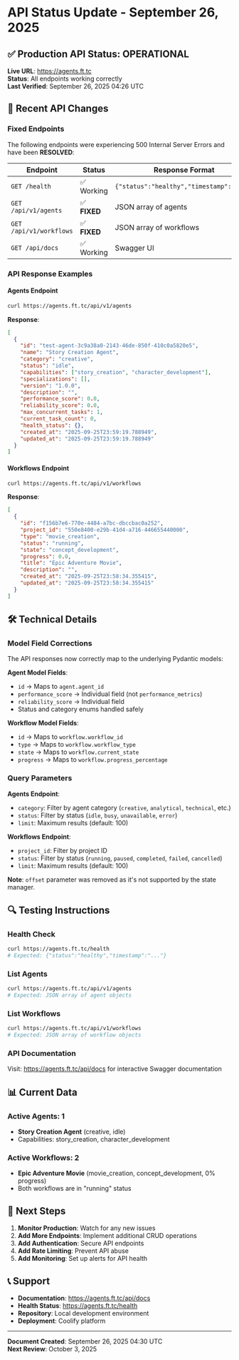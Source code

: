 # API Status Update - September 26, 2025

## ✅ Production API Status: OPERATIONAL

**Live URL**: https://agents.ft.tc  
**Status**: All endpoints working correctly  
**Last Verified**: September 26, 2025 04:26 UTC  

## 🔄 Recent API Changes

### Fixed Endpoints
The following endpoints were experiencing 500 Internal Server Errors and have been **RESOLVED**:

| Endpoint | Status | Response Format | Notes |
|----------|--------|-----------------|-------|
| `GET /health` | ✅ Working | `{"status":"healthy","timestamp":"..."}` | Always worked |
| `GET /api/v1/agents` | ✅ **FIXED** | JSON array of agents | Was returning 500 errors |
| `GET /api/v1/workflows` | ✅ **FIXED** | JSON array of workflows | Was returning 500 errors |
| `GET /api/docs` | ✅ Working | Swagger UI | Interactive documentation |

### API Response Examples

#### Agents Endpoint
```bash
curl https://agents.ft.tc/api/v1/agents
```

**Response**:
```json
[
  {
    "id": "test-agent-3c9a38a0-2143-46de-850f-410c0a5820e5",
    "name": "Story Creation Agent",
    "category": "creative",
    "status": "idle",
    "capabilities": ["story_creation", "character_development"],
    "specializations": [],
    "version": "1.0.0",
    "description": "",
    "performance_score": 0.0,
    "reliability_score": 0.0,
    "max_concurrent_tasks": 1,
    "current_task_count": 0,
    "health_status": {},
    "created_at": "2025-09-25T23:59:19.788949",
    "updated_at": "2025-09-25T23:59:19.788949"
  }
]
```

#### Workflows Endpoint
```bash
curl https://agents.ft.tc/api/v1/workflows
```

**Response**:
```json
[
  {
    "id": "f156b7e6-770e-4484-a7bc-dbccbac0a252",
    "project_id": "550e8400-e29b-41d4-a716-446655440000",
    "type": "movie_creation",
    "status": "running",
    "state": "concept_development",
    "progress": 0.0,
    "title": "Epic Adventure Movie",
    "description": "",
    "created_at": "2025-09-25T23:58:34.355415",
    "updated_at": "2025-09-25T23:58:34.355415"
  }
]
```

## 🛠 Technical Details

### Model Field Corrections
The API responses now correctly map to the underlying Pydantic models:

**Agent Model Fields**:
- `id` → Maps to `agent.agent_id`
- `performance_score` → Individual field (not `performance_metrics`)
- `reliability_score` → Individual field
- Status and category enums handled safely

**Workflow Model Fields**:
- `id` → Maps to `workflow.workflow_id`
- `type` → Maps to `workflow.workflow_type`  
- `state` → Maps to `workflow.current_state`
- `progress` → Maps to `workflow.progress_percentage`

### Query Parameters
**Agents Endpoint**:
- `category`: Filter by agent category (`creative`, `analytical`, `technical`, etc.)
- `status`: Filter by status (`idle`, `busy`, `unavailable`, `error`)
- `limit`: Maximum results (default: 100)

**Workflows Endpoint**:
- `project_id`: Filter by project ID
- `status`: Filter by status (`running`, `paused`, `completed`, `failed`, `cancelled`)
- `limit`: Maximum results (default: 100)

**Note**: `offset` parameter was removed as it's not supported by the state manager.

## 🔍 Testing Instructions

### Health Check
```bash
curl https://agents.ft.tc/health
# Expected: {"status":"healthy","timestamp":"..."}
```

### List Agents
```bash
curl https://agents.ft.tc/api/v1/agents
# Expected: JSON array of agent objects
```

### List Workflows  
```bash
curl https://agents.ft.tc/api/v1/workflows
# Expected: JSON array of workflow objects
```

### API Documentation
Visit: https://agents.ft.tc/api/docs for interactive Swagger documentation

## 📊 Current Data

### Active Agents: 1
- **Story Creation Agent** (creative, idle)
- Capabilities: story_creation, character_development

### Active Workflows: 2  
- **Epic Adventure Movie** (movie_creation, concept_development, 0% progress)
- Both workflows are in "running" status

## 🚀 Next Steps

1. **Monitor Production**: Watch for any new issues
2. **Add More Endpoints**: Implement additional CRUD operations
3. **Add Authentication**: Secure API endpoints
4. **Add Rate Limiting**: Prevent API abuse
5. **Add Monitoring**: Set up alerts for API health

## 📞 Support

- **Documentation**: https://agents.ft.tc/api/docs
- **Health Status**: https://agents.ft.tc/health
- **Repository**: Local development environment
- **Deployment**: Coolify platform

---
**Document Created**: September 26, 2025 04:30 UTC  
**Next Review**: October 3, 2025